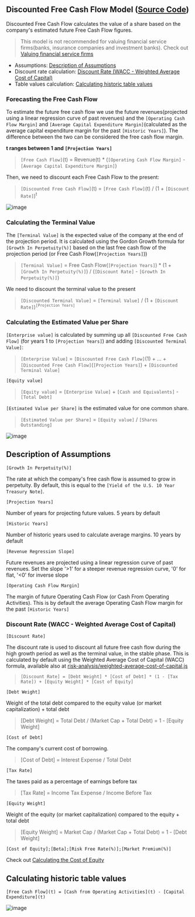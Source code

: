 ## Discounted Free Cash Flow Model ([Source Code](https://github.com/DiscountingCashFlows/Documentation/blob/main/source-code/valuations/Discounted-Free-Cash-Flow.js))
Discounted Free Cash Flow calculates the value of a share based on the company's estimated future Free Cash Flow figures.

> This model is not recommended for valuing financial service firms(banks, insurance companies and investment banks). Check out [Valuing financial service firms](https://github.com/DiscountingCashFlows/Documentation/blob/main/models-documentation/valuing-financial-firms.md#valuing-financial-service-firms-banks-insurance-companies-and-investment-banks)

* Assumptions: [Description of Assumptions](#description-of-assumptions)
* Discount rate calculation: [Discount Rate (WACC - Weighted Average Cost of Capital)](#discount-rate-wacc---weighted-average-cost-of-capital)
* Table values calculation: [Calculating historic table values](#calculating-historic-table-values)

### Forecasting the Free Cash Flow
To estimate the future free cash flow we use the future revenues(projected using a linear regression curve of past revenues) and the `[Operating Cash Flow Margin]` and `[Average Capital Expenditure Margin]`(calculated as the average capital expenditure margin for the past `[Historic Years]`). 
The difference between the two can be considered the free cash flow margin.

**t ranges between 1 and `[Projection Years]`**
> `[Free Cash Flow]`(t) = Revenue(t) * (`[Operating Cash Flow Margin]` - `[Average Capital Expenditure Margin]`)

Then, we need to discount each Free Cash Flow to the present:
> `[Discounted Free Cash Flow]`(t) = `[Free Cash Flow]`(t) / (1 + `[Discount Rate]`)<sup>t</sup>

![image](https://user-images.githubusercontent.com/46221053/189624161-0c1a9a16-546b-4d91-b6d8-90aeb01da32d.png)

### Calculating the Terminal Value
The `[Terminal Value]` is the expected value of the company at the end of the projection period. 
It is calculated using the Gordon Growth formula for `[Growth In Perpetuity(%)]` based on the last free cash flow of the projection period (or Free Cash Flow(`[Projection Years]`))

> `[Terminal Value]` = Free Cash Flow(`[Projection Years]`) * (1 + `[Growth In Perpetuity(%)]`) / (`[Discount Rate]` - `[Growth In Perpetuity(%)]`)

We need to discount the terminal value to the present

> `[Discounted Terminal Value]` = `[Terminal Value]` / (1 + `[Discount Rate]`)<sup>`[Projection Years]`</sup>

### Calculating the Estimated Value per Share
`[Enterprise value]` is calculated by summing up all `[Discounted Free Cash Flow]` (for years 1 to `[Projection Years]`) and adding `[Discounted Terminal Value]`:
> `[Enterprise Value]` = `[Discounted Free Cash Flow]`(1) + ... + `[Discounted Free Cash Flow]`(`[Projection Years]`) + `[Discounted Terminal Value]`

`[Equity value]`
> `[Equity value]` = `[Enterprise Value]` + `[Cash and Equivalents]` - `[Total Debt]`

`[Estimated Value per Share]` is the estimated value for one common share.
> `[Estimated Value per Share]` = `[Equity value]` / `[Shares Outstanding]`

![image](https://user-images.githubusercontent.com/46221053/189624460-223a51c1-bc58-4aef-a3a3-e34ceee98c1b.png)

## Description of Assumptions

`[Growth In Perpetuity(%)]`

The rate at which the company's free cash flow is assumed to grow in perpetuity. By default, this is equal to the `[Yield of the U.S. 10 Year Treasury Note]`.

`[Projection Years]`

Number of years for projecting future values. 5 years by default

`[Historic Years]` 

Number of historic years used to calculate average margins. 10 years by default

`[Revenue Regression Slope]` 

Future revenues are projected using a linear regression curve of past revenues. Set the slope '>1' for a steeper revenue regression curve, '0' for flat, '<0' for inverse slope

`[Operating Cash Flow Margin]` 

The margin of future Operating Cash Flow (or Cash From Operating Activities). This is by default the average Operating Cash Flow margin for the past `[Historic Years]`

### Discount Rate (WACC - Weighted Average Cost of Capital)

`[Discount Rate]`

The discount rate is used to discount all future free cash flow during the high growth period as well as the terminal value, in the stable phase. 
This is calculated by default using the Weighted Average Cost of Capital (WACC) formula, available also at [risk-analysis/weighted-average-cost-of-capital.js](https://github.com/DiscountingCashFlows/Documentation/blob/main/source-code/risk-analysis/Weighted-Average-Cost-of-Capital.js)

> `[Discount Rate] = [Debt Weight] * [Cost of Debt] * (1 - [Tax Rate]) + [Equity Weight] * [Cost of Equity]`

`[Debt Weight]`

Weight of the total debt compared to the equity value (or market capitalization) + total debt
> [Debt Weight] = Total Debt / (Market Cap + Total Debt) = 1 - [Equity Weight]

`[Cost of Debt]`

The company's current cost of borrowing. 
> [Cost of Debt] = Interest Expense / Total Debt

`[Tax Rate]`

The taxes paid as a percentage of earnings before tax
> [Tax Rate] = Income Tax Expense / Income Before Tax

`[Equity Weight]`

Weight of the equity (or market capitalization) compared to the equity + total debt
> [Equity Weight] = Market Cap / (Market Cap + Total Debt) = 1 - [Debt Weight]

`[Cost of Equity];[Beta];[Risk Free Rate(%)];[Market Premium(%)]`

Check out [Calculating the Cost of Equity](https://github.com/DiscountingCashFlows/Documentation/blob/main/models-documentation/dividend-discount-models.md#discount-rate-cost-of-equity)

## Calculating historic table values
`[Free Cash Flow](t) = [Cash from Operating Activities](t) - [Capital Expenditure](t)`

![image](https://user-images.githubusercontent.com/46221053/189626261-445b016c-0731-4daa-9070-a1f646e7b9d0.png)
